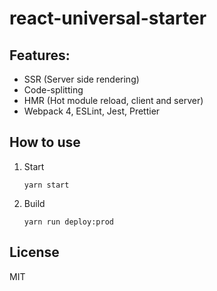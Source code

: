 # react-universal-starter

## Features:

- SSR (Server side rendering)
- Code-splitting
- HMR (Hot module reload, client and server)
- Webpack 4, ESLint, Jest, Prettier

## How to use

1.  Start

    ```
    yarn start
    ```

2.  Build
    ```
    yarn run deploy:prod
    ```

## License

MIT
